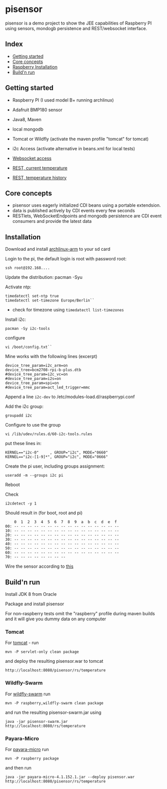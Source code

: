 # pisensor

pisensor is a demo project to show the JEE capabilities of Raspberry PI using sensors, mondogb persistence and REST/websocket interface.

## Index

* [Getting started](#getting-started)
* [Core concepts](#core-concepts)
* [Raspberry Installation](#installation)
* [Build'n run](#buildnrun)

## Getting started <a name="getting-started"></a>
* Raspberry PI (I used model B+ running archlinux)
* Adafruit BMP180 sensor
* Java8, Maven
* local mongodb
* Tomcat or Wildfly (activate the maven profile "tomcat" for tomcat)
* i2c Access (activate alternative in beans.xml for local tests)

* [Websocket access](http://localhost:8080/pisensor/index.html)
* [REST, current temperature](http://localhost:8080/pisensor/rs/temperature)  
* [REST, temperature history](http://localhost:8080/pisensor/rs/temperature/history)  

## Core concepts <a name="core-concepts"></a>
* pisensor uses eagerly initialized CDI beans using a portable extendsion.
* data is published actively by CDI events every few seconds
* RESTlets, WebSocketEndpoints and mongodb persistence are CDI event consumers and provide the latest data

## Installation <a name="installation"></a>
Download and install [archlinux-arm](http://archlinuxarm.org/platforms/armv6/raspberry-pi) to your sd card

Login to the pi, the default login is root with password root:
 
    ssh root@192.168....

Update the distribution: 
    pacman -Syu
    
Activate ntp: 

    timedatectl set-ntp true
    timedatectl set-timezone Europe/Berlin``
- check for timezone using ``timedatectl list-timezones``

Install i2c:

    pacman -Sy i2c-tools

configure
    
    vi /boot/config.txt``
Mine works with the following lines (excerpt)

    device_tree_param=i2c_arm=on
    device_tree=bcm2708-rpi-b-plus.dtb
    #device_tree_param=i2c_vc=on
    #device_tree_param=i2s=on
    device_tree_param=spi=on
    #device_tree_param=act_led_trigger=mmc
  
Append a line ``i2c-dev`` to /etc/modules-load.d/raspberrypi.conf

Add the i2c group:

    groupadd i2c

Configure to use the group

    vi /lib/udev/rules.d/60-i2c-tools.rules
put these lines in: 

    KERNEL=="i2c-0"     , GROUP="i2c", MODE="0660"
    KERNEL=="i2c-[1-9]*", GROUP="i2c", MODE="0666"

Create the pi user, including groups assignment:
    
    useradd -m --groups i2c pi
    
Reboot

Check

    i2cdetect -y 1
Should result in (for boot, root and pi)
    
        0  1  2  3  4  5  6  7  8  9  a  b  c  d  e  f
    00: -- -- -- -- -- -- -- -- -- -- -- -- -- -- -- --
    10: -- -- -- -- -- -- -- -- -- -- -- -- -- -- -- --
    20: -- -- -- -- -- -- -- -- -- -- -- -- -- -- -- --
    30: -- -- -- -- -- -- -- -- -- -- -- -- -- -- -- --
    40: -- -- -- -- -- -- -- -- -- -- -- -- -- -- -- --
    50: -- -- -- -- -- -- -- -- -- -- -- -- -- -- -- --
    60: -- -- -- -- -- -- -- -- -- -- -- -- -- -- -- --
    70: -- -- -- -- -- -- -- --

Wire the sensor according to [this](http://www.lediouris.net/RaspberryPI/BMP180/readme.html)

## Build'n run <a name="buildnrun"></a>

Install JDK 8 from Oracle

Package and install pisensor

For non-raspberry tests omit the "raspberry" profile during maven builds and it will give you dummy data on any computer

### Tomcat
For [tomcat](http://tomcat.apache.org/) - run

	mvn -P servlet-only clean package
	
and deploy the resulting pisensor.war to tomcat

	http://localhost:8080/pisensor/rs/temperature

### Wildfly-Swarm
For [wildfly-swarm](https://github.com/wildfly-swarm/wildfly-swarm) run

    mvn -P raspberry,wildfly-swarm clean package

and run the resulting pisensor-swarm.jar using

	java -jar pisensor-swarm.jar
	http://localhost:8080/rs/temperature

### Payara-Micro	
For [payara-micro](http://www.payara.co.uk/downloads) run 

    mvn -P raspberry package

and then run

	java -jar payara-micro-4.1.152.1.jar --deploy pisensor.war
	http://localhost:8080/pisensor/rs/temperature
	

	



